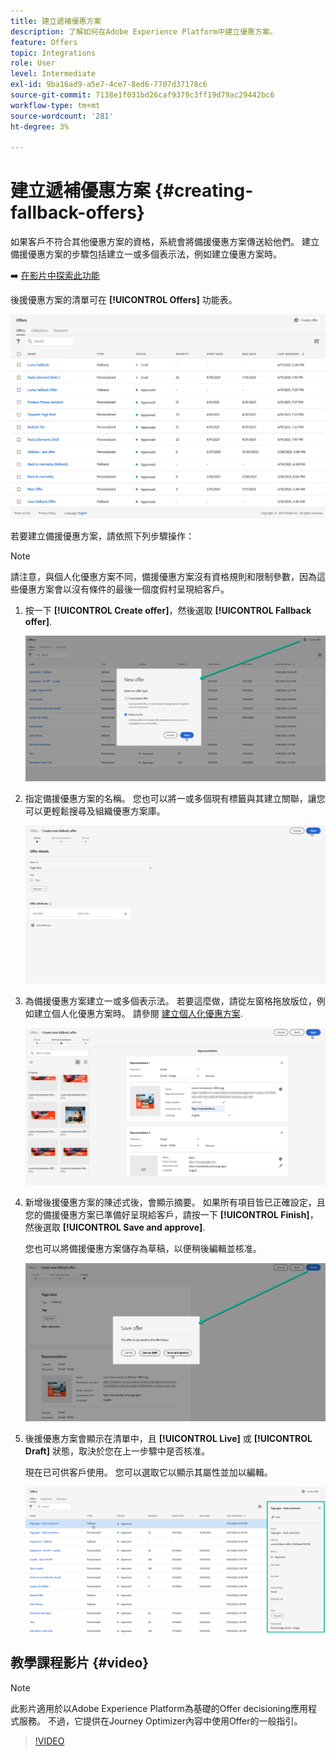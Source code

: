 ```yaml
---
title: 建立遞補優惠方案
description: 了解如何在Adobe Experience Platform中建立優惠方案。
feature: Offers
topic: Integrations
role: User
level: Intermediate
exl-id: 9ba16ad9-a5e7-4ce7-8ed6-7707d37178c6
source-git-commit: 7138e1f031bd26caf9379c3ff19d79ac29442bc6
workflow-type: tm+mt
source-wordcount: '281'
ht-degree: 3%

---
```


# 建立遞補優惠方案 {#creating-fallback-offers}

如果客戶不符合其他優惠方案的資格，系統會將備援優惠方案傳送給他們。 建立備援優惠方案的步驟包括建立一或多個表示法，例如建立優惠方案時。

➡️ [在影片中探索此功能](#video)

後援優惠方案的清單可在 **[!UICONTROL Offers]** 功能表。

![](../../assets/offers_list.png)

若要建立備援優惠方案，請依照下列步驟操作：

>[!NOTE]
>
>請注意，與個人化優惠方案不同，備援優惠方案沒有資格規則和限制參數，因為這些優惠方案會以沒有條件的最後一個度假村呈現給客戶。

1. 按一下 **[!UICONTROL Create offer]**，然後選取 **[!UICONTROL Fallback offer]**.

   ![](../../assets/create_fallback.png)

1. 指定備援優惠方案的名稱。 您也可以將一或多個現有標籤與其建立關聯，讓您可以更輕鬆搜尋及組織優惠方案庫。

   ![](../../assets/fallback_details.png)

1. 為備援優惠方案建立一或多個表示法。 若要這麼做，請從左窗格拖放版位，例如建立個人化優惠方案時。 請參閱 [建立個人化優惠方案](../offer-library/creating-personalized-offers.md).

   ![](../../assets/fallback_content.png)

1. 新增後援優惠方案的陳述式後，會顯示摘要。 如果所有項目皆已正確設定，且您的備援優惠方案已準備好呈現給客戶，請按一下 **[!UICONTROL Finish]**，然後選取 **[!UICONTROL Save and approve]**.

   您也可以將備援優惠方案儲存為草稿，以便稍後編輯並核准。

   ![](../../assets/fallback_review.png)

1. 後援優惠方案會顯示在清單中，且 **[!UICONTROL Live]** 或 **[!UICONTROL Draft]** 狀態，取決於您在上一步驟中是否核准。

   現在已可供客戶使用。 您可以選取它以顯示其屬性並加以編輯。 <!-- no suppression? -->

   ![](../../assets/fallback_created.png)

## 教學課程影片 {#video}

>[!NOTE]
>
>此影片適用於以Adobe Experience Platform為基礎的Offer decisioning應用程式服務。 不過，它提供在Journey Optimizer內容中使用Offer的一般指引。

>[!VIDEO](https://video.tv.adobe.com/v/329383?quality=12)
